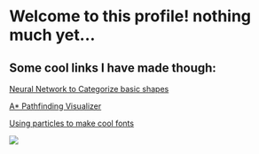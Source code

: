 # Welcome to this profile! nothing much yet...

## Some cool links I have made though:
[Neural Network to Categorize basic shapes](https://eansengchang.github.io/Shape-Classifier)

[A* Pathfinding Visualizer](https://eansengchang.github.io/A-star-pathfinding/)

[Using particles to make cool fonts](https://eansengchang.github.io/Particle-Font/)

<!-- <a href="https://github.com/anuraghazra/github-readme-stats">
  <img align="center" src="https://github-readme-stats.vercel.app/api?username=eansengchang&show_icons=true&include_all_commits=true&theme=material-palenight" alt="Anurag's github stats" />
</a> -->
<a href="https://github.com/anuraghazra/github-readme-stats">
  <!-- Change the `github-readme-stats.anuraghazra1.vercel.app` to `github-readme-stats.vercel.app`  -->
  <img align="center" src="https://github-readme-stats.vercel.app/api/top-langs/?username=eansengchang&layout=compact&theme=material-palenight" />
</a>
